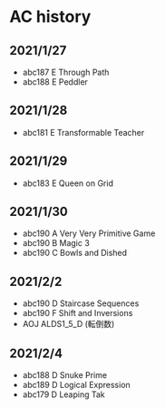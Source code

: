 # AC history
## 2021/1/27
* abc187 E Through Path
* abc188 E Peddler

## 2021/1/28
* abc181 E Transformable Teacher

## 2021/1/29
* abc183 E Queen on Grid

## 2021/1/30
* abc190 A Very Very Primitive Game
* abc190 B Magic 3
* abc190 C Bowls and Dished

## 2021/2/2
* abc190 D Staircase Sequences
* abc190 F Shift and Inversions
* AOJ ALDS1_5_D (転倒数)

## 2021/2/4
* abc188 D Snuke Prime
* abc189 D Logical Expression
* abc179 D Leaping Tak
